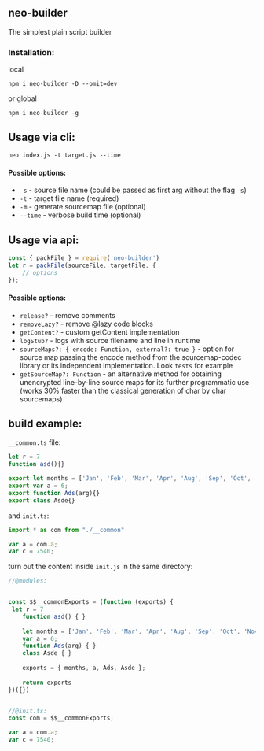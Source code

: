 ## neo-builder

The simplest plain script builder

### Installation: 

local

```
npm i neo-builder -D --omit=dev
```

or global

```
npm i neo-builder -g
```

## Usage via cli: 

```
neo index.js -t target.js --time
```

#### Possible options: 

- `-s` 		- source file name (could be passed as first arg without the flag `-s`)
- `-t` 		- target file name (required)
- `-m` 		- generate sourcemap file 	(optional)
- `--time` 	- verbose build time  		(optional)

## Usage via api: 

```js
const { packFile } = require('neo-builder')
let r = packFile(sourceFile, targetFile, {
    // options
});
```

#### Possible options:

- `release?` - remove comments
- `removeLazy?` - remove @lazy code blocks
- `getContent?` - custom getContent implementation
- `logStub?` - logs with source filename and line in runtime
- `sourceMaps?: { encode: Function, external?: true }` - option for source map passing the encode method from the sourcemap-codec library or its independent implementation. Look `tests` for example
- `getSourceMap?: Function` - an alternative method for obtaining unencrypted line-by-line source maps for its further programmatic use (works 30% faster than the classical generation of char by char sourcemaps)

## build example: 

`__common.ts` file: 

```javascript
let r = 7
function asd(){}

export let months = ['Jan', 'Feb', 'Mar', 'Apr', 'Aug', 'Sep', 'Oct', 'Nov', 'Dec'];
export var a = 6;
export function Ads(arg){}
export class Asde{}
```

and `init.ts`:

```typescript
import * as com from "./__common"

var a = com.a;
var c = 7540;
```


turn out the content inside `init.js` in the same directory:


```js
//@modules:


const $$__commonExports = (function (exports) {
 let r = 7
	function asd() { }
	
	let months = ['Jan', 'Feb', 'Mar', 'Apr', 'Aug', 'Sep', 'Oct', 'Nov', 'Dec'];
	var a = 6;
	function Ads(arg) { }
	class Asde { }
	
	exports = { months, a, Ads, Asde };
	
	return exports 
})({})


//@init.ts: 
const com = $$__commonExports;

var a = com.a;
var c = 7540;
```






